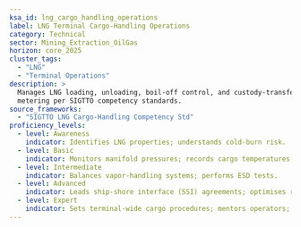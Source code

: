 ```yaml
---
ksa_id: lng_cargo_handling_operations
label: LNG Terminal Cargo-Handling Operations
category: Technical
sector: Mining_Extraction_OilGas
horizon: core_2025
cluster_tags:
  - "LNG"
  - "Terminal Operations"
description: >
  Manages LNG loading, unloading, boil-off control, and custody-transfer
  metering per SIGTTO competency standards.
source_frameworks:
  - "SIGTTO LNG Cargo-Handling Competency Std"
proficiency_levels:
  - level: Awareness
    indicator: Identifies LNG properties; understands cold-burn risk.
  - level: Basic
    indicator: Monitors manifold pressures; records cargo temperatures.
  - level: Intermediate
    indicator: Balances vapor-handling systems; performs ESD tests.
  - level: Advanced
    indicator: Leads ship-shore interface (SSI) agreements; optimises ramp rates.
  - level: Expert
    indicator: Sets terminal-wide cargo procedures; mentors operators; oversees SIMOPS with bunkering.
---
```

